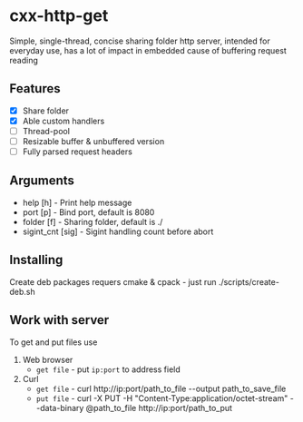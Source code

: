 # cxx-http-get #

Simple, single-thread, concise sharing folder http server, intended for everyday use, has a lot of impact in embedded cause of buffering request reading

## Features ##

 - [x] Share folder
 - [x] Able custom handlers
 - [ ] Thread-pool
 - [ ] Resizable buffer & unbuffered version
 - [ ] Fully parsed request headers

## Arguments ##

 - help [h] - Print help message
 - port [p] - Bind port, default is 8080
 - folder [f] - Sharing folder, default is ./
 - sigint_cnt [sig] - Sigint handling count before abort

## Installing ##

Create deb packages requers cmake & cpack - just run ./scripts/create-deb.sh

## Work with server ##

To get and put files use
1. Web browser
   - `get file` - put `ip:port` to address field
2. Curl
   - `get file` - curl http://ip:port/path_to_file --output path_to_save_file
   - `put file` - curl -X PUT -H "Content-Type:application/octet-stream" --data-binary @path_to_file http://ip:port/path_to_put
